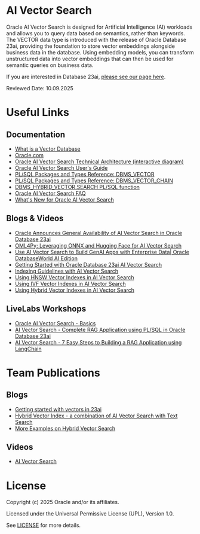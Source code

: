 # AI Vector Search

Oracle AI Vector Search is designed for Artificial Intelligence (AI) workloads and allows you to query data based on semantics, rather than keywords. The VECTOR data type is introduced with the release of Oracle Database 23ai, providing the foundation to store vector embeddings alongside business data in the database. Using embedding models, you can transform unstructured data into vector embeddings that can then be used for semantic queries on business data.

If you are interested in Database 23ai, [please see our page here](https://github.com/oracle-devrel/technology-engineering/tree/main/data-platform/core-converged-db/database-23ai).

Reviewed Date: 10.09.2025

# Useful Links

## Documentation  
 
- [What is a Vector Database](https://www.oracle.com/database/vector-database/)
- [Oracle.com](https://www.oracle.com/database/ai-vector-search/)
- [Oracle AI Vector Search Technical Architecture (interactive diagram)](https://docs.oracle.com/en/database/oracle/oracle-database/23/vsiad/aivs_genarch.html)
- [Oracle AI Vector Search User's Guide](https://docs.oracle.com/en/database/oracle/oracle-database/23/vecse/overview-ai-vector-search.html)
- [PL/SQL Packages and Types Reference: DBMS_VECTOR](https://docs.oracle.com/en/database/oracle/oracle-database/23/arpls/dbms_vector1.html#GUID-F9FCB225-821A-4CCA-92B5-58B9927234FA)
- [PL/SQL Packages and Types Reference: DBMS_VECTOR_CHAIN](https://docs.oracle.com/en/database/oracle/oracle-database/23/arpls/dbms_vector_chain1.html#GUID-D80DDBEF-F1A9-4267-9D3C-A54D237D95C1)
- [DBMS_HYBRID_VECTOR.SEARCH PL/SQL function](https://docs.oracle.com/en/database/oracle/oracle-database/23/vecse/search.html#GUID-A386BDB0-35D0-41E1-8F41-49AEBEC13BFC)
- [Oracle AI Vector Search FAQ](https://www.oracle.com/database/ai-vector-search/faq/)
- [What's New for Oracle AI Vector Search](https://docs.oracle.com/en/database/oracle/oracle-database/23/vecse/whats-new-oracle-ai-vector-search.html)

## Blogs & Videos

- [Oracle Announces General Availability of AI Vector Search in Oracle Database 23ai](https://blogs.oracle.com/database/post/oracle-announces-general-availability-of-ai-vector-search-in-oracle-database-23ai)
- [OML4Py: Leveraging ONNX and Hugging Face for AI Vector Search](https://blogs.oracle.com/machinelearning/post/oml4py-leveraging-onnx-and-hugging-face-for-advanced-ai-vector-search)
- [Use AI Vector Search to Build GenAI Apps with Enterprise Data| Oracle DatabaseWorld AI Edition](https://www.youtube.com/watch?v=5o5Ds8KLqVw&list=PLcFwxJMrxygALJRhZCbnjtDBYWCpWXPGz&index=3)
- [Getting Started with Oracle Database 23ai AI Vector Search](https://blogs.oracle.com/database/post/getting-started-with-oracle-database-23ai-ai-vector-search)
- [Indexing Guidelines with AI Vector Search](https://blogs.oracle.com/database/post/indexing-guidelines-with-ai-vector-search)
- [Using HNSW Vector Indexes in AI Vector Search](https://blogs.oracle.com/database/post/using-hnsw-vector-indexes-in-ai-vector-search)
- [Using IVF Vector Indexes in AI Vector Search](https://blogs.oracle.com/database/post/using-ivf-vector-indexes)
- [Using Hybrid Vector Indexes in AI Vector Search](https://blogs.oracle.com/database/post/using-hybrid-vector-indexes)


## LiveLabs Workshops

- [Oracle AI Vector Search - Basics](https://apexapps.oracle.com/pls/apex/r/dbpm/livelabs/view-workshop?wid=1070&clear=RR,180)
- [AI Vector Search - Complete RAG Application using PL/SQL in Oracle Database 23ai](https://apexapps.oracle.com/pls/apex/r/dbpm/livelabs/view-workshop?wid=3934&clear=RR,180&session=11020955624236)
- [AI Vector Search - 7 Easy Steps to Building a RAG Application using LangChain](https://apexapps.oracle.com/pls/apex/r/dbpm/livelabs/view-workshop?wid=3927&clear=RR,180&session=11020955624236)
  

# Team Publications

## Blogs

- [Getting started with vectors in 23ai](https://blogs.oracle.com/coretec/post/getting-started-with-vectors-in-23ai)
- [Hybrid Vector Index - a combination of AI Vector Search with Text Search](https://blogs.oracle.com/coretec/post/hybrid-vector-index-the-combination-of-full-text-and-semantic-vector-search)
- [More Examples on Hybrid Vector Search](https://blogs.oracle.com/coretec/post/more-examples-on-hybrid-vector-search)

## Videos

- [AI Vector Search](https://youtu.be/_tOGB9l8cvg)
  
# License

Copyright (c) 2025 Oracle and/or its affiliates.

Licensed under the Universal Permissive License (UPL), Version 1.0.

See [LICENSE](https://github.com/oracle-devrel/technology-engineering/blob/main/LICENSE) for more details.
